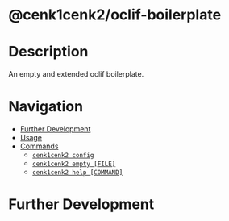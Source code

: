 # @cenk1cenk2/oclif-boilerplate

# Description

An empty and extended oclif boilerplate.

# Navigation

<!-- toc -->

- [Further Development](#further-development)
- [Usage](#usage)
- [Commands](#commands)
  - [`cenk1cenk2 config`](#cenk1cenk2-config)
  - [`cenk1cenk2 empty [FILE]`](#cenk1cenk2-empty-file)
  - [`cenk1cenk2 help [COMMAND]`](#cenk1cenk2-help-command)

<!-- tocstop -->

# Further Development
